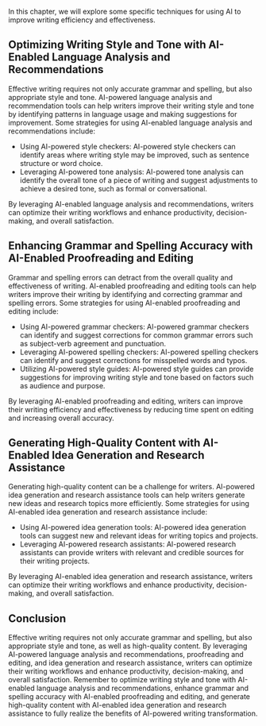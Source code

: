 
In this chapter, we will explore some specific techniques for using AI to improve writing efficiency and effectiveness.

Optimizing Writing Style and Tone with AI-Enabled Language Analysis and Recommendations
---------------------------------------------------------------------------------------

Effective writing requires not only accurate grammar and spelling, but also appropriate style and tone. AI-powered language analysis and recommendation tools can help writers improve their writing style and tone by identifying patterns in language usage and making suggestions for improvement. Some strategies for using AI-enabled language analysis and recommendations include:

* Using AI-powered style checkers: AI-powered style checkers can identify areas where writing style may be improved, such as sentence structure or word choice.
* Leveraging AI-powered tone analysis: AI-powered tone analysis can identify the overall tone of a piece of writing and suggest adjustments to achieve a desired tone, such as formal or conversational.

By leveraging AI-enabled language analysis and recommendations, writers can optimize their writing workflows and enhance productivity, decision-making, and overall satisfaction.

Enhancing Grammar and Spelling Accuracy with AI-Enabled Proofreading and Editing
--------------------------------------------------------------------------------

Grammar and spelling errors can detract from the overall quality and effectiveness of writing. AI-enabled proofreading and editing tools can help writers improve their writing by identifying and correcting grammar and spelling errors. Some strategies for using AI-enabled proofreading and editing include:

* Using AI-powered grammar checkers: AI-powered grammar checkers can identify and suggest corrections for common grammar errors such as subject-verb agreement and punctuation.
* Leveraging AI-powered spelling checkers: AI-powered spelling checkers can identify and suggest corrections for misspelled words and typos.
* Utilizing AI-powered style guides: AI-powered style guides can provide suggestions for improving writing style and tone based on factors such as audience and purpose.

By leveraging AI-enabled proofreading and editing, writers can improve their writing efficiency and effectiveness by reducing time spent on editing and increasing overall accuracy.

Generating High-Quality Content with AI-Enabled Idea Generation and Research Assistance
---------------------------------------------------------------------------------------

Generating high-quality content can be a challenge for writers. AI-powered idea generation and research assistance tools can help writers generate new ideas and research topics more efficiently. Some strategies for using AI-enabled idea generation and research assistance include:

* Using AI-powered idea generation tools: AI-powered idea generation tools can suggest new and relevant ideas for writing topics and projects.
* Leveraging AI-powered research assistants: AI-powered research assistants can provide writers with relevant and credible sources for their writing projects.

By leveraging AI-enabled idea generation and research assistance, writers can optimize their writing workflows and enhance productivity, decision-making, and overall satisfaction.

Conclusion
----------

Effective writing requires not only accurate grammar and spelling, but also appropriate style and tone, as well as high-quality content. By leveraging AI-powered language analysis and recommendations, proofreading and editing, and idea generation and research assistance, writers can optimize their writing workflows and enhance productivity, decision-making, and overall satisfaction. Remember to optimize writing style and tone with AI-enabled language analysis and recommendations, enhance grammar and spelling accuracy with AI-enabled proofreading and editing, and generate high-quality content with AI-enabled idea generation and research assistance to fully realize the benefits of AI-powered writing transformation.
